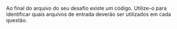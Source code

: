 Ao final do arquivo do seu desafio existe um código. Utilize-o para identificar quais arquivos de entrada deverão ser utilizados em cada questão.

